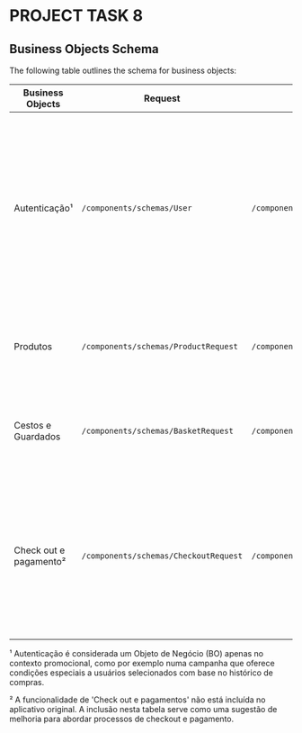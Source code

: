 # PROJECT TASK 8

## Business Objects Schema

The following table outlines the schema for business objects:

| Business Objects       | Request                                 | Responses                                  | Schema                                                                                     |
|------------------------|-----------------------------------------|--------------------------------------------|--------------------------------------------------------------------------------------------|
| Autenticação¹          | `/components/schemas/User`              | `/components/schemas/AuthenticationResponse` | ```json\n{ "components": { "schemas": { "Authentication": { "type": "object", "required": ["username", "password"], "properties": { "username": { "type": "string" }, "password": { "type": "string" } } }, "AuthenticationResponse": { "200": { "description": "Successful login" }, "401": { "description": "Invalid credentials" }, "404": { "description": "User not found" }, "default": { "description": "Unexpected error" } } } }\n``` |
| Produtos               | `/components/schemas/ProductRequest`    | `/components/schemas/ProductResponse`       | ```json\n{ "components": { "schemas": { "ProductRequest": { "type": "object", "properties": { ... } }, "ProductResponse": { "type": "object", "properties": { ... } } } }\n``` |
| Cestos e Guardados     | `/components/schemas/BasketRequest`     | `/components/schemas/BasketResponse`        | ```json\n{ "components": { "schemas": { "BasketRequest": { "type": "object", "properties": { ... } }, "BasketResponse": { "type": "object", "properties": { ... } } } }\n``` |
| Check out e pagamento² | `/components/schemas/CheckoutRequest`   | `/components/schemas/PaymentResponse`       | ```json\n{ "components": { "schemas": { "CheckoutRequest": { ... }, "PaymentResponse": { "200": { "description": "Successful transaction" }, "400": { "description": "Invalid request" }, "401": { "description": "Unauthorized or invalid payment details" }, "500": { "description": "Internal Server Error" }, "default": { "description": "Unexpected error" } } } }\n``` |

¹ Autenticação é considerada um Objeto de Negócio (BO) apenas no contexto promocional, como por exemplo numa campanha que oferece condições especiais a usuários selecionados com base no histórico de compras.

² A funcionalidade de 'Check out e pagamentos' não está incluída no aplicativo original. A inclusão nesta tabela serve como uma sugestão de melhoria para abordar processos de checkout e pagamento.


